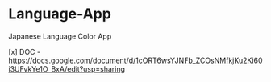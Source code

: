 # Language-App
Japanese Language Color App

[x] DOC - https://docs.google.com/document/d/1cORT6wsYJNFb_ZCOsNMfkjKu2Ki60i3UFvkYe1O_BxA/edit?usp=sharing
